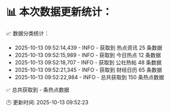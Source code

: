 📊 本次数据更新统计：
==========================

📈 数据分类统计：
- 2025-10-13 09:52:14,439 - INFO - 获取到 热点资讯 25 条数据
- 2025-10-13 09:52:15,989 - INFO - 获取到 今日热点 12 条数据
- 2025-10-13 09:52:18,707 - INFO - 获取到 公社热帖 48 条数据
- 2025-10-13 09:52:21,345 - INFO - 获取到 财经日历 65 条数据
- 2025-10-13 09:52:22,984 - INFO - 总共获取到 150 条热点数据

✅ 总共获取到 - 条热点数据

🕐 更新时间: 2025-10-13 09:52:23

